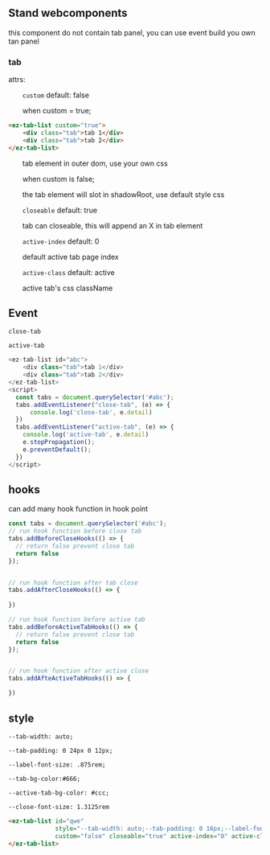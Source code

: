 ## Stand webcomponents

this component do not contain tab panel, you can use event build you own tan panel

### tab
attrs:

&emsp;&emsp;`custom` default: false


&emsp;&emsp;when custom = true;
```html
<ez-tab-list custom="true">
    <div class="tab">tab 1</div>
    <div class="tab">tab 2</div>
</ez-tab-list>
```
&emsp;&emsp;tab element in outer dom, use your own css

&emsp;&emsp;when custom is false;

&emsp;&emsp;the tab element will slot in shadowRoot, use default style css

&emsp;&emsp;`closeable` default: true

&emsp;&emsp;tab can closeable, this will append an X in tab element

&emsp;&emsp;`active-index` default: 0

&emsp;&emsp;default active tab page index

&emsp;&emsp;`active-class` default: active

&emsp;&emsp;active tab's css className

## Event
`close-tab` 

`active-tab`

```javascript
<ez-tab-list id="abc">
    <div class="tab">tab 1</div>
    <div class="tab">tab 2</div>
</ez-tab-list>
<script>
  const tabs = document.querySelector('#abc');
  tabs.addEventListener("close-tab", (e) => {
      console.log('close-tab', e.detail)
  })
  tabs.addEventListener("active-tab", (e) => {
    console.log('active-tab', e.detail)
    e.stopPropagation();
    e.preventDefault();
  })
</script>
```

## hooks
can add many hook function in hook point
```javascript
const tabs = document.querySelector('#abc');
// run hook function before close tab
tabs.addBeforeCloseHooks(() => {
  // return false prevent close tab
  return false
});


// run hook function after tab close
tabs.addAfterCloseHooks(() => {
  
})

// run hook function before active tab
tabs.addBeforeActiveTabHooks(() => {
  // return false prevent close tab
  return false
});


// run hook function after active close
tabs.addAfteActiveTabHooks(() => {

})

```

## style
`--tab-width: auto;`

`--tab-padding: 0 24px 0 12px;`

`--label-font-size: .875rem;`

`--tab-bg-color:#666;`

`--active-tab-bg-color: #ccc;`

`--close-font-size: 1.3125rem`

```html
<ez-tab-list id="qwe"
             style="--tab-width: auto;--tab-padding: 0 16px;--label-font-size: 16px;--tab-bg-color:#666;--active-tab-bg-color: #ccc;"
             custom="false" closeable="true" active-index="0" active-class="active">
</ez-tab-list>

```

